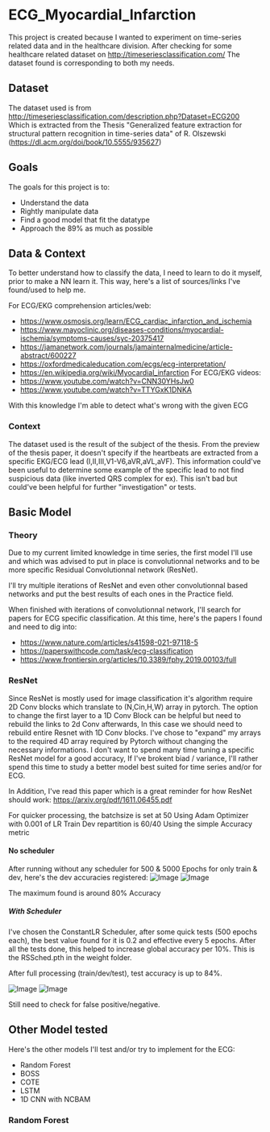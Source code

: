 # ECG_Myocardial_Infarction

This project is created because I wanted to experiment on time-series related data and in the healthcare division.
After checking for some healthcare related dataset on http://timeseriesclassification.com/
The dataset found is corresponding to both my needs.

## Dataset

The dataset used is from http://timeseriesclassification.com/description.php?Dataset=ECG200
Which is extracted from the Thesis "Generalized feature extraction for structural pattern recognition in time-series data" of R. Olszewski (https://dl.acm.org/doi/book/10.5555/935627)

## Goals

The goals for this project is to:
- Understand the data
- Rightly  manipulate data
- Find a good model that fit the datatype
- Approach the 89% as much as possible

## Data & Context

To better understand how to classify the data, I need to learn to do it myself, prior to make a NN learn it.
This way, here's a list of sources/links I've found/used to help me.

For ECG/EKG comprehension articles/web:
- https://www.osmosis.org/learn/ECG_cardiac_infarction_and_ischemia
- https://www.mayoclinic.org/diseases-conditions/myocardial-ischemia/symptoms-causes/syc-20375417
- https://jamanetwork.com/journals/jamainternalmedicine/article-abstract/600227
- https://oxfordmedicaleducation.com/ecgs/ecg-interpretation/
- https://en.wikipedia.org/wiki/Myocardial_infarction
For ECG/EKG videos:
- https://www.youtube.com/watch?v=CNN30YHsJw0
- https://www.youtube.com/watch?v=TTYGxK1DNKA

With this knowledge I'm able to detect what's wrong with the given ECG

### Context

The dataset used is the result of the subject of the thesis.
From the preview of the thesis paper, it doesn't specify if the heartbeats are extracted from a specific EKG/ECG lead (I,II,III,V1-V6,aVR,aVL,aVF).
This information could've been useful to determine some example of the specific lead to not find suspicious data (like inverted QRS complex for ex).
This isn't bad but could've been helpful for further "investigation" or tests.

## Basic Model

### Theory

Due to my current limited knowledge in time series, the first model I'll use and which was advised to put in place is convolutionnal networks and to be more specific Residual Convolutionnal network (ResNet).

I'll try multiple iterations of ResNet and even other convolutionnal based networks and put the best results of each ones in the Practice field.

When finished with iterations of convolutionnal network, I'll search for papers for ECG specific classification.
At this time, here's the papers I found and need to dig into:
- https://www.nature.com/articles/s41598-021-97118-5
- https://paperswithcode.com/task/ecg-classification
- https://www.frontiersin.org/articles/10.3389/fphy.2019.00103/full

### ResNet

Since ResNet is mostly used for image classification it's algorithm require 2D Conv blocks which translate to (N,Cin,H,W) array in pytorch.
The option to change the first layer to a 1D Conv Block can be helpful but need to rebuild the links to 2d Conv afterwards, In this case we should need to rebuild entire Resnet with 1D Conv blocks.
I've chose to "expand" my arrays to the required 4D array required by Pytorch without changing the necessary informations.
I don't want to spend many time tuning a specific ResNet model for a good accuracy, If I've brokent biad / variance, I'll rather spend this time to study a better model best suited for time series and/or for ECG.

In Addition, I've read this paper which is a great reminder for how ResNet should work: https://arxiv.org/pdf/1611.06455.pdf

For quicker processing, the batchsize is set at 50
Using Adam Optimizer with 0.001 of LR
Train Dev repartition is 60/40
Using the simple Accuracy metric

#### No scheduler

After running without any scheduler for 500 & 5000 Epochs for only train & dev, here's the dev accuracies registered:
![Image](LossGraphRN_NoScheduler.png)
![Image](AccuracyGraphRN_NoScheduler.png)

The maximum found is around 80% Accuracy

##### With Scheduler

I've chosen the ConstantLR Scheduler, after some quick tests (500 epochs each), the best value found for it is 0.2 and effective every 5 epochs.
After all the tests done, this helped to increase global accuracy per 10%.
This is the RSSched.pth in the weight folder.

After full processing (train/dev/test), test accuracy is up to 84%.

![Image](LossGraphRN_SchedON.png)
![Image](AccGraphRN_SchedON.png)

Still need to check for false positive/negative.


## Other Model tested

Here's the other models I'll test and/or try to implement for the ECG:
- Random Forest
- BOSS
- COTE
- LSTM
- 1D CNN with NCBAM

### Random Forest
